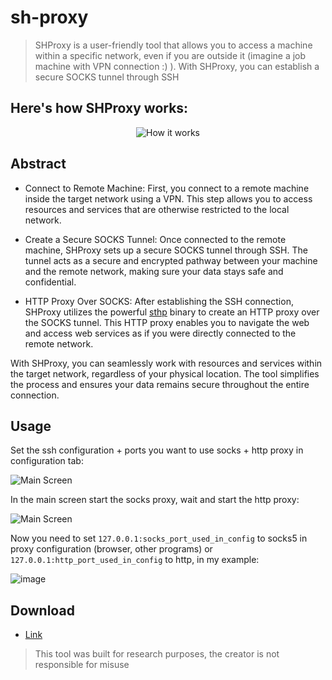 # sh-proxy

> SHProxy is a user-friendly tool that allows you to access a machine within a specific network, even if you are outside it (imagine a job machine with VPN connection :) ). With SHProxy, you can establish a secure SOCKS tunnel through SSH

Here's how SHProxy works:
---
<p align="center">
  <img src="https://github.com/girorme/shproxy/assets/54730507/b1a3799f-990e-4321-a508-78a0e88211cf" alt="How it works">
</p>

Abstract
---
- Connect to Remote Machine: First, you connect to a remote machine inside the target network using a VPN. This step allows you to access resources and services that are otherwise restricted to the local network.

- Create a Secure SOCKS Tunnel: Once connected to the remote machine, SHProxy sets up a secure SOCKS tunnel through SSH. The tunnel acts as a secure and encrypted pathway between your machine and the remote network, making sure your data stays safe and confidential.

- HTTP Proxy Over SOCKS: After establishing the SSH connection, SHProxy utilizes the powerful [sthp](https://github.com/KaranGauswami/socks-to-http-proxy) binary to create an HTTP proxy over the SOCKS tunnel. This HTTP proxy enables you to navigate the web and access web services as if you were directly connected to the remote network.

With SHProxy, you can seamlessly work with resources and services within the target network, regardless of your physical location. The tool simplifies the process and ensures your data remains secure throughout the entire connection.

Usage
---
Set the ssh configuration + ports you want to use socks + http proxy in configuration tab:
<p>
  <img src="https://github.com/girorme/shproxy/assets/54730507/312102ad-19b0-40ba-a497-8df14517d4b7" alt="Main Screen">
</p>

In the main screen start the socks proxy, wait and start the http proxy:
<p>
  <img src="https://github.com/girorme/shproxy/assets/54730507/613dbbb5-10a3-4c2d-8f0f-ca66a4c2d6a2" alt="Main Screen">
</p>

Now you need to set `127.0.0.1:socks_port_used_in_config` to socks5 in proxy configuration (browser, other programs) or `127.0.0.1:http_port_used_in_config` to http, in my example:

![image](https://github.com/girorme/shproxy/assets/54730507/ceba324a-a590-443f-a7dc-87aed9bfd0a4)

Download
---
- [Link](https://github.com/girorme/shproxy/releases/tag/1.0.0)


> This tool was built for research purposes, the creator is not responsible for misuse

